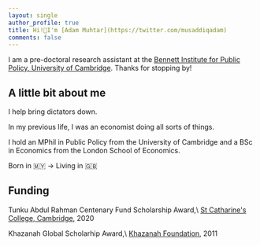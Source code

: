 ```yaml
---
layout: single
author_profile: true
title: Hi!👋I'm [Adam Muhtar](https://twitter.com/musaddiqadam)
comments: false
---
```


I am a pre-doctoral research assistant at the [Bennett Institute for Public Policy, University of Cambridge](https://www.bennettinstitute.cam.ac.uk/). Thanks for stopping by!

## A little bit about me

I help bring dictators down.

In my previous life, I was an economist doing all sorts of things.

I hold an MPhil in Public Policy from the University of Cambridge and a BSc in Economics from the London School of Economics.

Born in 🇲🇾 → Living in 🇬🇧

## Funding

Tunku Abdul Rahman Centenary Fund Scholarship Award,\\
[St Catharine's College, Cambridge](https://www.caths.cam.ac.uk/tunku-abdul-rahman-fund), 2020

Khazanah Global Scholarhip Award,\\
[Khazanah Foundation](https://www.yayasankhazanah.com.my/scholarship-programmes/khazanah-global-scholarship), 2011

